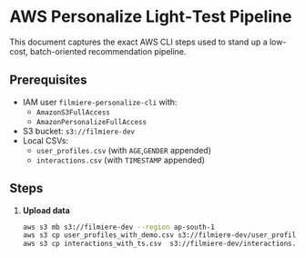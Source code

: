 # AWS Personalize Light‐Test Pipeline

This document captures the exact AWS CLI steps used to stand up a low-cost, batch-oriented recommendation pipeline.

## Prerequisites

- IAM user `filmiere-personalize-cli` with:
  - `AmazonS3FullAccess`
  - `AmazonPersonalizeFullAccess`
- S3 bucket: `s3://filmiere-dev`
- Local CSVs:
  - `user_profiles.csv` (with `AGE`,`GENDER` appended)
  - `interactions.csv` (with `TIMESTAMP` appended)

## Steps

1. **Upload data**  
   ```bash
   aws s3 mb s3://filmiere-dev --region ap-south-1  
   aws s3 cp user_profiles_with_demo.csv s3://filmiere-dev/user_profiles.csv  
   aws s3 cp interactions_with_ts.csv  s3://filmiere-dev/interactions.csv  

